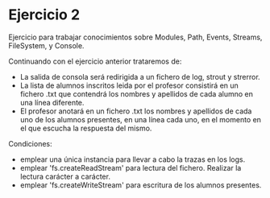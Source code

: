 Ejercicio 2
==============

Ejercicio para trabajar conocimientos sobre Modules, Path, Events, Streams, FileSystem, y Console.

Continuando con el ejercicio anterior trataremos de:

* La salida de consola será redirigida a un fichero de log, strout y strerror.
* La lista de alumnos inscritos leida por el profesor consistirá en un fichero .txt que contendrá los nombres y apellidos de cada alumno en una línea diferente.
* El profesor anotará en un fichero .txt los nombres y apellidos de cada uno de los alumnos presentes, en una línea cada uno, en el momento en el que escucha la respuesta del mismo.

Condiciones:
* emplear una única instancia para llevar a cabo la trazas en los logs.
* emplear 'fs.createReadStream' para lectura del fichero. Realizar la lectura carácter a carácter.
* emplear 'fs.createWriteStream' para escritura de los alumnos presentes.